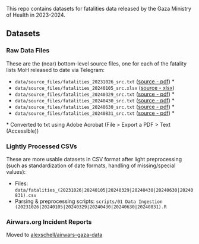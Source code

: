 This repo contains datasets for fatalities data released by the Gaza Ministry of Health in 2023-2024.

## Datasets 

### Raw Data Files
These are the (near) bottom-level source files, one for each of the fatality lists MoH released to date via Telegram:
- `data/source_files/fatalities_20231026_src.txt` ([source - pdf](https://t.me/MOHMediaGaza/4300)) *
- `data/source_files/fatalities_20240105_src.xlsx` ([source - xlsx](https://t.me/MOHMediaGaza/4740))
- `data/source_files/fatalities_20240329_src.txt` ([source - pdf](https://t.me/MOHMediaGaza/5261)) *
- `data/source_files/fatalities_20240430_src.txt` ([source - pdf](https://t.me/MOHMediaGaza/5405)) *
- `data/source_files/fatalities_20240630_src.txt` ([source - pdf](https://t.me/MOHMediaGaza/5652)) *
- `data/source_files/fatalities_20240831_src.txt` ([source - pdf](https://t.me/MOHMediaGaza/5823)) *

\* Converted to txt using Adobe Acrobat (File > Export a PDF > Text (Accessible))

### Lightly Processed CSVs
These are more usable datasets in CSV format after light preprocessing (such as standardization of date formats, handling of missing/special values):
- Files: `data/fatalities_(20231026|20240105|20240329|20240430|20240630|20240831).csv` 
- Parsing & preprocessing scripts: `scripts/01 Data Ingestion (20231026|20240105|20240329|20240430|20240630|20240831).R`

### Airwars.org Incident Reports
Moved to [alexschell/airwars-gaza-data](https://github.com/alexschell/airwars-gaza-data)
